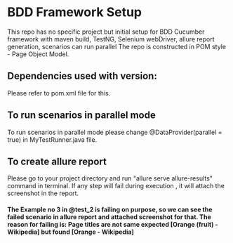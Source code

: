 # BDD Framework Setup
This repo has no specific project but initial setup for BDD Cucumber framework with maven build, TestNG, Selenium webDriver, allure report generation, scenarios can run parallel
The repo is constructed in POM style - Page Object Model.

## Dependencies used with version:
Please refer to pom.xml file for this.

## To run scenarios in parallel mode
To run scenarios in parallel mode please change @DataProvider(parallel = true) in MyTestRunner.java file.

## To create allure report
Please go to your project directory and run "allure serve allure-results" command in terminal. If any step will fail during execution , it will attach the screenshot in the report.

#### The Example no 3 in @test_2 is failing on purpose, so we can see the failed scenario in allure report and attached screenshot for that. The reason for failing is: Page titles are not same expected [Orange (fruit) - Wikipedia] but found [Orange - Wikipedia]

